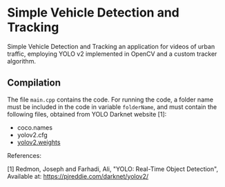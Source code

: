 # Simple Vehicle Detection and Tracking

Simple Vehicle Detection and Tracking an application for videos of urban traffic, employing YOLO v2 implemented in OpenCV and a custom tracker algorithm.

## Compilation

The file `main.cpp` contains the code. For running the code, a folder name must be included in the code in variable `folderName`, and must contain the following files, obtained from YOLO Darknet website [1]:
- coco.names
- yolov2.cfg
- [yolov2.weights ](https://pjreddie.com/media/files/yolov2.weights)

References:

[1] Redmon, Joseph and Farhadi, Ali, "YOLO: Real-Time Object Detection", Available at: https://pjreddie.com/darknet/yolov2/
